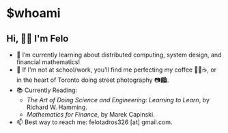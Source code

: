 # $whoami
## Hi, 👋😁 I'm Felo
- 🌱 I’m currently learning about distributed computing, system design, and financial mathematics!
- 🤔 If I'm not at school/work, you'll find me perfecting my coffee 👨‍🔬☕, or in the heart of Toronto doing street photography 📷🏙.
- 📚 Currently Reading:
  - _The Art of Doing Science and Engineering: Learning to Learn_, by Richard W. Hamming.
  - _Mathematics for Finance_, by Marek Capinski.
- 📫 Best way to reach me: felotadros326 [at] gmail.com.

<!-- # 📊 GitHub Stats:
![](https://github-readme-streak-stats.herokuapp.com/?user=FTadros&theme=tokyonight&hide_border=false)<br/>
Proudly created with GPRM ( https://gprm.itsvg.in )  -->

